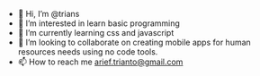 - 👋 Hi, I’m @trians
- 👀 I’m interested in learn basic programming
- 🌱 I’m currently learning css and javascript
- 💞️ I’m looking to collaborate on creating mobile apps for human resources needs using no code tools.
- 📫 How to reach me arief.trianto@gmail.com

<!---
trians/trians is a ✨ special ✨ repository because its `README.md` (this file) appears on your GitHub profile.
You can click the Preview link to take a look at your changes.
--->
